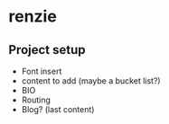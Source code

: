 # renzie

## Project setup
- Font insert
- content to add (maybe a bucket list?)
- BIO
- Routing
- Blog? (last content)
